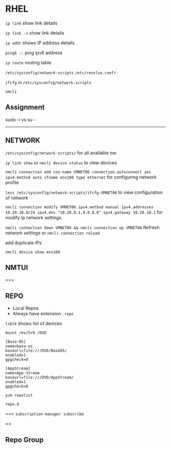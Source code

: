 # RHEL
`ip link` show link details 

`ip link -s` show link details 


`ip addr` shows IP address details 


`ping6 ::` ping ipv6 address

`ip route` routing table 


`/etc/sysconfig/network-scripts`
`/etc/resolve.conf/`


`ifcfg` in  `/etc/sysconfig/network-scripts`


`nmcli`

## Assignment 
sudo -i vs su - 


---
NETWORK 
------

`/etc/sysconfig/network-scripts/` for all available nw 


`ip link show` or `nmcli device status` to view devices


`nmcli connection add con-name VMNET06 connection.autoconnect yes ipv4.method auto ifname ens160 type ethernet` for configuring network profile 

`less /etc/sysconfig/network-scripts/ifcfg-VMNET06` to view configuration of network

`nmcli connection modify VMNET06 ipv4.method manual ipv4.addresses 10.20.10.0/24 ipv4.dns "10.20.0.1,8.8.8.8" ipv4.gateway 10.20.10.1` for modify ip network settings 

`nmcli connection down VMNET06 && nmcli connection up VMNET06` Refresh network settings
or `nmcli connection reload` 


add duplicate IPs 


`nmcli device show ens160`

## NMTUI


===

## REPO

- Local Repos
- Always have extension `.repo`

`lsblk` shows list of devices 

`mount /ev/Sr0 /DVD`


```
[Base-OS]
name=base-os 
baseurl=file:///DVD/BaseOS/
enabled=1
gpgcheck=0

[AppStream]
name=App-Stream 
baseurl=file:///DVD/AppStream/
enabled=1
gpgcheck=0

```
`yum repolist`

`repo.d`


===
`subscription-manager subscribe` 


==

## Repo Group 
